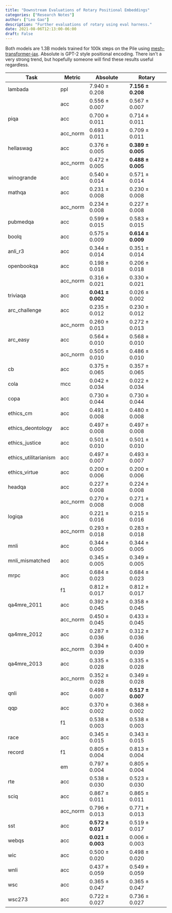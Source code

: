 ```yaml
---
title: "Downstream Evaluations of Rotary Positional Embeddings"
categories: ["Research Notes"]
author: ["Leo Gao"]
description: "Further evaluations of rotary using eval harness."
date: 2021-08-06T12:13:00-06:00
draft: False
---
```


Both models are 1.3B models trained for 100k steps on the Pile using [mesh-transformer-jax](https://github.com/kingoflolz/mesh-transformer-jax). Absolute is GPT-2 style positional encoding. There isn't a very strong trend, but hopefully someone will find these results useful regardless. 

| Task                  | Metric   | Absolute          | Rotary            |
|-----------------------|----------|-------------------|-------------------|
| lambada               | ppl      | 7.940 ± 0.208     | **7.156 ± 0.208** |
|                       | acc      | 0.556 ± 0.007     | 0.567 ± 0.007     |
| piqa                  | acc      | 0.700 ± 0.011     | 0.714 ± 0.011     |
|                       | acc_norm | 0.693 ± 0.011     | 0.709 ± 0.011     |
| hellaswag             | acc      | 0.376 ± 0.005     | **0.389 ± 0.005** |
|                       | acc_norm | 0.472 ± 0.005     | **0.488 ± 0.005** |
| winogrande            | acc      | 0.540 ± 0.014     | 0.571 ± 0.014     |
| mathqa                | acc      | 0.231 ± 0.008     | 0.230 ± 0.008     |
|                       | acc_norm | 0.234 ± 0.008     | 0.227 ± 0.008     |
| pubmedqa              | acc      | 0.599 ± 0.015     | 0.583 ± 0.015     |
| boolq                 | acc      | 0.575 ± 0.009     | **0.614 ± 0.009** |
| anli_r3               | acc      | 0.344 ± 0.014     | 0.351 ± 0.014     |
| openbookqa            | acc      | 0.198 ± 0.018     | 0.206 ± 0.018     |
|                       | acc_norm | 0.316 ± 0.021     | 0.330 ± 0.021     |
| triviaqa              | acc      | **0.041 ± 0.002** | 0.026 ± 0.002     |
| arc_challenge         | acc      | 0.235 ± 0.012     | 0.230 ± 0.012     |
|                       | acc_norm | 0.260 ± 0.013     | 0.272 ± 0.013     |
| arc_easy              | acc      | 0.564 ± 0.010     | 0.568 ± 0.010     |
|                       | acc_norm | 0.505 ± 0.010     | 0.486 ± 0.010     |
| cb                    | acc      | 0.375 ± 0.065     | 0.357 ± 0.065     |
| cola                  | mcc      | 0.042 ± 0.034     | 0.022 ± 0.034     |
| copa                  | acc      | 0.730 ± 0.044     | 0.730 ± 0.044     |
| ethics_cm             | acc      | 0.491 ± 0.008     | 0.480 ± 0.008     |
| ethics_deontology     | acc      | 0.497 ± 0.008     | 0.497 ± 0.008     |
| ethics_justice        | acc      | 0.501 ± 0.010     | 0.501 ± 0.010     |
| ethics_utilitarianism | acc      | 0.497 ± 0.007     | 0.493 ± 0.007     |
| ethics_virtue         | acc      | 0.200 ± 0.006     | 0.200 ± 0.006     |
| headqa                | acc      | 0.227 ± 0.008     | 0.224 ± 0.008     |
|                       | acc_norm | 0.270 ± 0.008     | 0.271 ± 0.008     |
| logiqa                | acc      | 0.221 ± 0.016     | 0.215 ± 0.016     |
|                       | acc_norm | 0.293 ± 0.018     | 0.283 ± 0.018     |
| mnli                  | acc      | 0.344 ± 0.005     | 0.344 ± 0.005     |
| mnli_mismatched       | acc      | 0.345 ± 0.005     | 0.349 ± 0.005     |
| mrpc                  | acc      | 0.684 ± 0.023     | 0.684 ± 0.023     |
|                       | f1       | 0.812 ± 0.017     | 0.812 ± 0.017     |
| qa4mre_2011           | acc      | 0.392 ± 0.045     | 0.358 ± 0.045     |
|                       | acc_norm | 0.450 ± 0.045     | 0.433 ± 0.045     |
| qa4mre_2012           | acc      | 0.287 ± 0.036     | 0.312 ± 0.036     |
|                       | acc_norm | 0.394 ± 0.039     | 0.400 ± 0.039     |
| qa4mre_2013           | acc      | 0.335 ± 0.028     | 0.335 ± 0.028     |
|                       | acc_norm | 0.352 ± 0.028     | 0.349 ± 0.028     |
| qnli                  | acc      | 0.498 ± 0.007     | **0.517 ± 0.007** |
| qqp                   | acc      | 0.370 ± 0.002     | 0.368 ± 0.002     |
|                       | f1       | 0.538 ± 0.003     | 0.538 ± 0.003     |
| race                  | acc      | 0.345 ± 0.015     | 0.343 ± 0.015     |
| record                | f1       | 0.805 ± 0.004     | 0.813 ± 0.004     |
|                       | em       | 0.797 ± 0.004     | 0.805 ± 0.004     |
| rte                   | acc      | 0.538 ± 0.030     | 0.523 ± 0.030     |
| sciq                  | acc      | 0.867 ± 0.011     | 0.865 ± 0.011     |
|                       | acc_norm | 0.796 ± 0.013     | 0.771 ± 0.013     |
| sst                   | acc      | **0.572 ± 0.017** | 0.519 ± 0.017     |
| webqs                 | acc      | **0.021 ± 0.003** | 0.006 ± 0.003     |
| wic                   | acc      | 0.500 ± 0.020     | 0.498 ± 0.020     |
| wnli                  | acc      | 0.437 ± 0.059     | 0.549 ± 0.059     |
| wsc                   | acc      | 0.365 ± 0.047     | 0.365 ± 0.047     |
| wsc273                | acc      | 0.722 ± 0.027     | 0.736 ± 0.027     |
